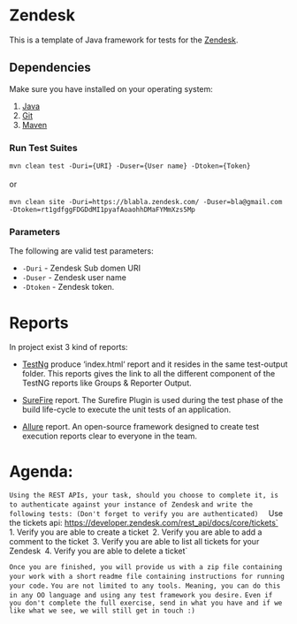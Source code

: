 # Zendesk
This is a template of Java framework for tests for the [Zendesk](http://www.zendesk.com.com/).


## Dependencies
Make sure you have installed on your operating system:<br/>
1. [Java](http://www.java.com/) 
2. [Git](https://git-scm.com/)
3. [Maven](https://maven.apache.org/)


### Run Test Suites
`mvn clean test -Duri={URI} -Duser={User name} -Dtoken={Token}`
<br/><br/>or<br/><br/>
`mvn clean site -Duri=https://blabla.zendesk.com/ -Duser=bla@gmail.com -Dtoken=rt1gdfggFDGDdMI1pyafAoaohhDMaFYMmXzs5Mp`


### Parameters
The following are valid test parameters:

*	`-Duri` - Zendesk Sub domen URI<br/>
*	`-Duser` - Zendesk user name<br/>
*	`-Dtoken` - Zendesk token.<br/>


# Reports
In project exist 3 kind of reports:

- [TestNg](http://testng.org/doc/documentation-main.html) produce ‘index.html‘ report and it resides in the same test-output folder. This reports gives the link to all the different component of the TestNG reports like Groups & Reporter Output.

- [SureFire](http://maven.apache.org/surefire/maven-surefire-plugin/) report. The Surefire Plugin is used during the test phase of the build life-cycle to execute the unit tests of an application.

- [Allure](http://allure.qatools.ru/) report. An open-source framework designed to create test execution reports clear to everyone in the team.


# Agenda:
`Using the REST APIs, your task, should you choose to complete it, is to authenticate against your instance of Zendesk`
`and write the following tests: (Don't forget to verify you are authenticated)`
` 
`Use the tickets api: https://developer.zendesk.com/rest_api/docs/core/tickets`
` 
`1. Verify you are able to create a ticket`
`2. Verify you are able to add a comment to the ticket`
`3. Verify you are able to list all tickets for your Zendesk`
`4. Verify you are able to delete a ticket`

`Once you are finished, you will provide us with a zip file containing your work with a short`
`readme file containing instructions for running your code.`
`You are not limited to any tools. Meaning, you can do this in any OO language and using any test framework you desire.`
`Even if you don't complete the full exercise, send in what you have and if we like what we see, we will still get in touch :)`

